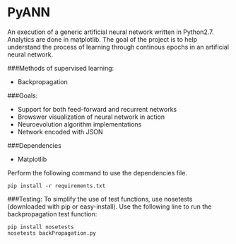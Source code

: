 PyANN
=====

An execution of a generic artificial neural network written in Python2.7.
Analytics are done in matplotlib. The goal of the project is 
to help understand the process of learning through continous epochs in 
an artificial neural network.

###Methods of supervised learning:
- Backpropagation

###Goals:
- Support for both feed-forward and recurrent networks
- Browswer visualization of neural network in action
- Neuroevolution algorithm implementations
- Network encoded with JSON

###Dependencies
- Matplotlib

Perform the following command to use the dependencies file.
```
pip install -r requirements.txt
```

###Testing:
To simplify the use of test functions, use nosetests (downloaded with pip or
easy-install). Use the following line to run the backpropagation test
function:

```
pip install nosetests
nosetests backPropagation.py
```
